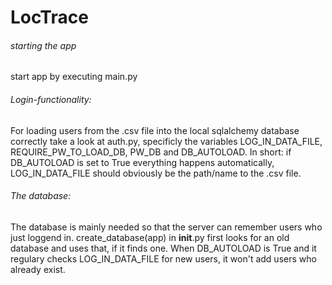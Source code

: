 # LocTrace


###### starting the app

start app by executing main.py

###### Login-functionality:
For loading users from the .csv file into the local sqlalchemy database correctly take a look at auth.py, specificly the variables LOG_IN_DATA_FILE, REQUIRE_PW_TO_LOAD_DB, PW_DB and DB_AUTOLOAD.
In short: if DB_AUTOLOAD is set to True everything happens automatically, LOG_IN_DATA_FILE should obviously be the path/name to the .csv file.

###### The database:
The database is mainly needed so that the server can remember users who just loggend in. create_database(app) in __init__.py first looks for an old database and uses that, if it finds one. When DB_AUTOLOAD is True and it regulary checks LOG_IN_DATA_FILE for new users, it won't add users who already exist.
